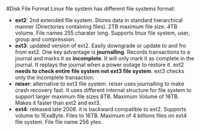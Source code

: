 #Disk File Format
Linux file system has different file systems format:
- **ext2**: 2nd extended file system. Stores data in standard hierarchical manner (Directories containing files). 2TB maximum file size. 4TB volume. File names 255 charater long. Supports linux file system, user, group and compression.
- **ext3**: updated version of ext2. Easily downgrade or update to and fro from ext2. One key advantage is **journalling**. Records transactions to a journal and marks it as **incomplete**. It will only mark it as complete in the journal. It replays the journal when a power outage to restore it. ext2 **needs to check entire file system not ext3 file system**. ext3 checks only the incomplete transaction.
- **reiser**: alternative to ext3 file system. reiser uses journalling to make crash recovery fast. It uses different internal structure for file system to support larger maximum file sizes 8TB. Maximum Volume of 16TB. Makes it faster than ext2 and ext3.
- **ext4**: released late 2008. it is backward compatible to ext2. Supports volume to 1ExaByte. Files to 16TB. Maximum of 4 billions files on ext4 file system. File file name 256 ytes.
